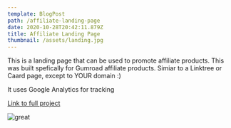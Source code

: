 ```yaml
---
template: BlogPost
path: /affiliate-landing-page
date: 2020-10-28T20:42:11.879Z
title: Affiliate Landing Page
thumbnail: /assets/landing.jpg
---
```

This is a landing page that can be used to promote affiliate products.  This was built spefically for Gumroad affiliate products. Simiar to a Linktree or Caard page, except to YOUR domain :)

It uses Google Analytics for tracking

[Link to full project](https://scottwil.com)



![great]( "good")
